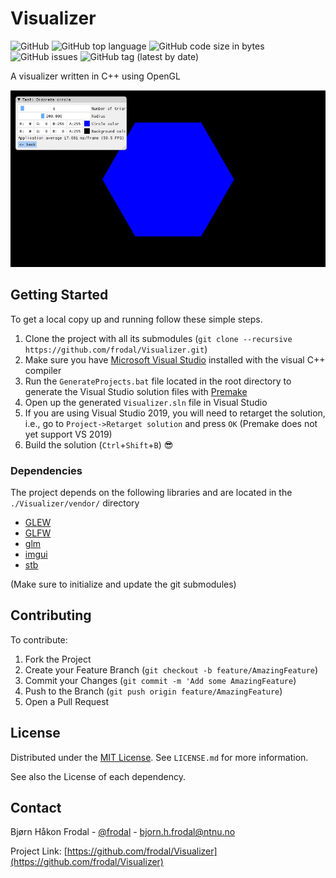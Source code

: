# Visualizer

![GitHub](https://img.shields.io/github/license/frodal/Visualizer.svg)
![GitHub top language](https://img.shields.io/github/languages/top/frodal/Visualizer.svg)
![GitHub code size in bytes](https://img.shields.io/github/languages/code-size/frodal/Visualizer.svg)
![GitHub issues](https://img.shields.io/github/issues-raw/frodal/Visualizer.svg)
![GitHub tag (latest by date)](https://img.shields.io/github/tag-date/frodal/Visualizer.svg)

A visualizer written in C++ using OpenGL

![Test](Test.gif "A Visualizer Test")

## Getting Started

To get a local copy up and running follow these simple steps.

1. Clone the project with all its submodules (`git clone --recursive https://github.com/frodal/Visualizer.git`)
2. Make sure you have [Microsoft Visual Studio](https://visualstudio.microsoft.com) installed with the visual C++ compiler
3. Run the `GenerateProjects.bat` file located in the root directory to generate the Visual Studio solution files with [Premake](https://github.com/premake/premake-core)
4. Open up the generated `Visualizer.sln` file in Visual Studio
5. If you are using Visual Studio 2019, you will need to retarget the solution, i.e., go to `Project->Retarget solution` and press `OK` (Premake does not yet support VS 2019)
6. Build the solution (`Ctrl`+`Shift`+`B`) :sunglasses:

### Dependencies

The project depends on the following libraries and are located in the `./Visualizer/vendor/` directory

* [GLEW](https://github.com/nigels-com/glew)
* [GLFW](https://github.com/glfw/glfw)
* [glm](https://github.com/g-truc/glm)
* [imgui](https://github.com/ocornut/imgui)
* [stb](https://github.com/nothings/stb)

(Make sure to initialize and update the git submodules)

## Contributing

To contribute:

1. Fork the Project
2. Create your Feature Branch (`git checkout -b feature/AmazingFeature`)
3. Commit your Changes (`git commit -m 'Add some AmazingFeature`)
4. Push to the Branch (`git push origin feature/AmazingFeature`)
5. Open a Pull Request

## License

Distributed under the [MIT License](https://mit-license.org/). See `LICENSE.md` for more information.

See also the License of each dependency.

## Contact

Bjørn Håkon Frodal - [@frodal](https://github.com/frodal) - bjorn.h.frodal@ntnu.no

Project Link: [https://github.com/frodal/Visualizer](https://github.com/frodal/Visualizer)

